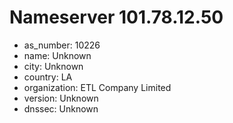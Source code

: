 # Nameserver 101.78.12.50

* as_number: 10226
* name: Unknown
* city: Unknown
* country: LA
* organization: ETL Company Limited
* version: Unknown
* dnssec: Unknown
